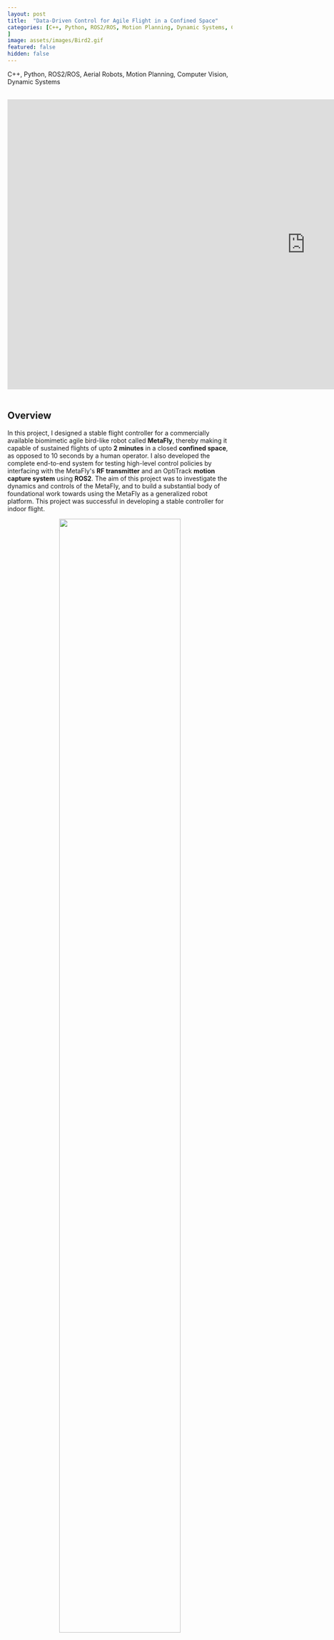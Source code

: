 ```yaml
---
layout: post
title:  "Data-Driven Control for Agile Flight in a Confined Space"
categories: [C++, Python, ROS2/ROS, Motion Planning, Dynamic Systems, Controls, Data Structures, Aerial Robots, Mechatronics, Circuit Design, Computer Vision, CMake
]
image: assets/images/Bird2.gif
featured: false
hidden: false
---
```

C++, Python, ROS2/ROS, Aerial Robots, Motion Planning, Computer Vision, Dynamic Systems 

<br>

<div align="center"><iframe width="1333" height="650" src="https://www.youtube.com/embed/oVQGfwPvMw4" title="Data Driven Control of an Agile Robot Bird in a Confined Space" frameborder="0" allow="accelerometer; autoplay; clipboard-write; encrypted-media; gyroscope; picture-in-picture; web-share" referrerpolicy="strict-origin-when-cross-origin" allowfullscreen></iframe></div>

<br>

## Overview

In this project, I designed a stable flight controller for a commercially available biomimetic agile bird-like robot called **MetaFly**, thereby making it capable of sustained flights of upto **2 minutes** in a closed **confined space**, as opposed to 10 seconds by a human operator.
I also developed the complete end-to-end system for testing high-level control policies by interfacing with the MetaFly's **RF transmitter** and an OptiTrack **motion capture system** using **ROS2**.
The aim of this project was to investigate the dynamics and controls of the MetaFly, and to build a substantial body of foundational work towards using the MetaFly as a generalized robot platform.
This project was successful in developing a stable controller for indoor flight.

<figure align = "center">
<img src="{{ site.baseurl }}/assets/images/birdsideview.gif" width="80%"/>

<img src="{{ site.baseurl }}/assets/images/birdtopview.gif" width="80%"/>
<figcaption><em> Top and side views of the bird successfully flying in circles.
</em></figcaption>
</figure>

<br>

<div align="center"><h2> <a href="https://github.com/GogiPuttar/ros2_metafly" target="_blank">View it on Github ⇗</a></h2></div>

<br>

### MetaFly by Bionic Bird

The MetaFly is a very cool biomimetic aerial platform sold by the company MetaFly.
The thrust and lift vectors of this are coupled (somewhat like a fixed wing airplane) which means that it's practically impossible for it to hover in place.
The RF transmitter can send it speed and steering commands.
The speed command indicates an increase/decrease in the flapping speed which makes the bird travel faster and higher, or slower and lower.
The steering command works by a) moving the tail which creates a yawing drag moment, and b) by warping the wings in an asymmetrical manner which creates a difference in lift creating a rolling thrust moment... or at least I think it does.

<div align="center"><iframe width="650" height="317" src="https://player.vimeo.com/video/377080293?autoplay=1&amp;dnt=1&app_id=122963" title="Data Driven Control of an Agile Robot Bird in a Confined Space" frameborder="0" allow="accelerometer; clipboard-write; encrypted-media; gyroscope; picture-in-picture; web-share" referrerpolicy="strict-origin-when-cross-origin" allowfullscreen></iframe></div>
<p align="center">
<em>
MetaFly product video.
</em>
</p>

### How hard is it to fly this thing?

While it flies really well in outdoor open spaces, it's really hard to fly it outside when there is any wind outside (which is pretty much always in Chicago), and next to impossible to fly it for any duration longer than 5 seconds in an indoor environment.
I will also add a video of me interviewing a few of my friends trying to fly it in a large indoor space.

<br>

## Control Architecture

The control architecture was developed after several hours of experimentation, involving tradeoffs between efficacy and complexity.
At the heart of it is an altitude ($$z$$) controller that commands speed ($$\sigma$$), and a roll ($$\alpha$$) controller that outputs steering ($$\phi$$).
This assumes that the bird is two parallel Single Input Single Output (SISO) systems as opposed to a Multi Input Multi Output (MIMO) system, which is fair since the height and roll are the only known parameters that remain relatively independent, at least in the controls domain that we prefer to operate the bird in.
More on the domain in [the Data Collection section](#data-collection).
The controller is exactly described by:

$$
\begin{equation}
    \sigma = \sigma_{d}~+~K_{p_z}(z_t - z),
\end{equation}
$$

$$
\begin{equation}
    \phi = K_{p_{\alpha}}(\alpha_t - \alpha)~+~K_{d_{\alpha}}(\dot{\alpha}_t - \dot{\alpha}),
\end{equation}
$$

where $$\sigma_d$$ is the feedforward speed command required to maintain altitude. 
Here, the desired roll ($$\alpha_t$$) is either:

$$
\begin{equation}
    \alpha_t = \alpha_d + K_{p_{R}}(R_t - R),
\end{equation}
$$

or 

$$
\begin{equation}
    \alpha_t = \alpha_d + K_{p_{\gamma}}(\gamma_t - \gamma),
\end{equation}
$$

decided by the motion planner, which also calculates the desired yaw ($$\gamma_t$$) and the desired radius ($$R_t$$).
More on this in [the Motion Planner section](#motion-planner).
The radius and yaw errors are multiplied by negative terms because an increase in roll implies a decrease in radius, or a decrease in yaw.
The tunable parameters of this architecture are: $$\{K_{p_z}, K_{p_\alpha}, K_{p_R}, K_{p_\gamma}, K_{d_\alpha}, \sigma_{d}, \alpha_d\}$$, which are distributed across controllers making them relatively easy to tune.
There are more tunable parameters in the motion planner.

<figure align = "center"><img src="{{ site.baseurl }}/assets/images/birdcontrolsgraph2.svg" width="95%"/>
<figcaption>
<em>
Fig. 1. Final control architecture of the system
</em>
</figcaption>
</figure>

<br>

## Motion Planner

The goal of the motion planner is to counteract the overall drift in the system that accumulates over time, to prevent the bird from violating the constraints of the room. 
It basically emulates a *throw* back towards the center if the bird strays too far from the center / too close to the walls. 
It works by switching the behaviour over long time horizons, since experiments with reactive approaches did not give good results.
This also relies on a special elliptical manifold which functions as mixture of the target circle and cuboidal constraints of the drone cage.
This aproach does not have a strong theoretical motivation, although a blending objective-based controller that mimics the functionality of this motion planner might be a less contrived and a more general approach.
The tunable parameters for this are:
- The center and dimensions of the ellipse
- The center and radius of the target circle
- The range about the tangent for the heading vector

The pseudocode for the motion planner is:
```
START

DEPLOY a height controller for speed command

IF the bird is inside the ellipse:
  DEPLOY a radius controller for steering command, to track the target circle's radius

OTHERWISE:
  IF the tangent vector from the bird to the target circle is within a certain range of the bird's heading vector:
    DEPLOY a yaw controller to make the bird travel along the tangent

  OTHERWISE:
    DEPLOY a radius controller to make a sharp turn, so that it doesn't stray too far from the ellipse

GO TO START
```

Here's a video of the motion planner in action.
<br>
<div align="center">
<video width="90%" controls loop autoplay muted>
    <source src="https://github.com/user-attachments/assets/7d3f5dd1-43ff-4e1a-bd0b-074c8641f635" type="video/mp4">
</video>
</div>
<p align="center">
<em>
The motion planner in action, viewed through RViz. The bounding box is green when the bird is inside the ellipse, and mauve when the bird is outside it.
</em>
</p>
<br>

## System Design

The system comprises: ROS2 Network on a Linux Device, transmitter module for MetaFly, Windows machine with the OptiTrack, and the MetaFly itself, which form a closed loop together:
<br>
<figure align = "center"><img src="{{ site.baseurl }}/assets/images/birdsystem2.svg" width="95%"/>
<figcaption>
<em>
Fig. 2. The whole system as a control loop
</em>
</figcaption>
</figure>

<br>

### Transmitter - Feedforward
The transmitter module consists of an **Arduino Nano**, the **MetaFly remote controller's PCB** with it's potentiometers remote and a small circuit which all fits together as interchangeable shields.
It's job is to take speed and steering commands through serial communication and transmit them to the bird by emualting potentiometers using the Arduino's analog output and a capacitor.
I picked a Nano over a Teensy or something else of higher quality because it's cheap and easy to replace.

<figure align = "center">
<img src="{{ site.baseurl }}/assets/images/birdremote.jpg" width="51.7%"/>
<img src="{{ site.baseurl }}/assets/images/birdremoteschematic3.svg" width="45%"/>
<figcaption><em>Fig. 3. Schematic and picture of the electronically controlled transmitter module for the MetaFly
</em></figcaption>
</figure>

### Motion Capture - Feedback

The OptiTrack system is incredibly useful for aerial vehicles with a small payloads, but because the MetaFly weighs ~10g and has barely any payload, I had to create my own retroreflective markers using styrofoam balls and retroreflective tape.
These weighed 1/5th of similar-sized standard motion capture markers (~0.2g vs ~1g in my case). 
After attaching these to the bird in whatever manner you want, you can register your bird as a rigid body by placing it at the origin of the motion capture system with the bird aligned with the X-axis.
You can fix its orientation by putting it in the charging position on the remote.
If you require, the ROS2 listener node can also add a fixed transform offset to the bird's pose using the [`pose_offsets.yaml`](https://github.com/GogiPuttar/ros2_metafly/blob/main/metafly_listener/config/pose_offsets.yaml) file.
I also built a drone cage around the OptiTrack system using ropes and baseball nets.

<figure align = "center"><img src="{{ site.baseurl }}/assets/images/mocap.gif" width="90%"/>
<figcaption><em>The bird being tracked by multiple cameras of the OptiTrack system.
</em></figcaption>
</figure>

A [broadcaster script](https://github.com/GogiPuttar/ros2_metafly/blob/main/metafly_listener/windows/motion_position_broadcast.py) (credited to Drew Curtis) on the windows machine sends UDP pose messages over an ethernet connection to the ROS2 listener node. 
Since this connection is what causes the largest delay in the system and a wireless connection in place of this would perform more poorly, an **ethernet connection is required** for real time control.

**Follow these steps** to use the `metafly_listener` package for publishing pose messages from the OptiTrack system to your ROS2 network:
1. Open Motive on Windows and only select your rigid body in the "Assets" tab.
2. Make sure streaming is on, and that the "local interface" is set to "loopback". Alternatively, you can simply import [this motive profile](https://github.com/GogiPuttar/ros2_metafly/blob/main/metafly_listener/windows/MetaFlyWiredUDP.cal).
3. Connect your Linux Device via ethernet to the Windows device, and run this command on the Linux device:
  ```
  sudo ifconfig eno0 192.168.1.2 netmask 255.255.255.0 up
  ```
4. Run the broadcaster script on you windows machine. It should keep spitting out info.
5. Launch the `listener.launch.py` file from the `metafly_listener` package. You should see real time pose info on the `/metafly_pose` topic.

The observable workspace with the initial motion capture setup involving 10 cameras did not have great coverage over drone cage's volume.
I added on and refocused 6 more cameras to get almost full coverage.
This is what the observable workspace looks like now:

<iframe src="{{ site.baseurl }}/assets/images/3d_plot_interactive_spin.html" width="100%" height="500px"></iframe>
<p align="center">
<em>
Fig. 4. The portion of the drone cage that is observable using the OptiTrack system.
</em>
</p>

<br>

## Experiments

The process of developing the final control architecture involved a lot of trial and error. 
Here are some of the main ideas/perspectives I discovered that were the **most crucial** in guiding me towards the final architecture.

### Screw Trajectory

The lowest rung in the ladder for sustained flight in a closed space is flying in a circle.
Given that the steering of the bird involves warping of the wings which affects the lift it can generate, the bird ends up ascending and descending along a screw trajectory. 
Assuming that this screw's axis is aligned with the Z-axis, the radius, pitch and center of this screw trajectory can be measured by fitting a circle over the X and Y coordinates of a fixed horizon of trajectory points.

<div align="center">
<video width="80%" controls loop autoplay muted>
    <source src="https://github.com/user-attachments/assets/46f692a1-a44e-469a-bf53-0ba79c8d96f4" type="video/mp4">
</video>
</div>
<p align="center">
<em>
Screw-like trajectory of the robot. The green dot represents the instantaneous center on the x-y plane.
</em>
</p>

### Data Collection

The **controls domain** comprises integer values for speed ($$0~\mbox{-}~127$$) and steering ($$-127~\mbox{-}~127$$).
Using the perspective of all trajectories being screw trajectories, I tried to characterize them across the steering domain at a constant speed input.

First, I found out that a higher steering angle generally translates to a negative pitch, and a lower steering angle translates to a positive pitch.
This validated the physical viability of our goals by confirming the possibility of a closed trajectory with no net decrease in altitude.

<figure align = "center"><img src="{{ site.baseurl }}/assets/images/birdpitchvsteering.png" width="60%"/>
<figcaption><em>Fig. 5. Relation between screw pitch and steering command for 100+ trials at constant max speed input.
</em></figcaption>
</figure>

Second, I observed that the turning radius is closely and predictably associated with the roll of the bird, and that positive steering always translates to positive roll i.e. banking left always makes it turn left, and vice versa.
This indicated that the bird's roll might be a promising parameter to control.

<figure align = "center"><img src="{{ site.baseurl }}/assets/images/birdrollvsteering.png" width="60%"/>
<figcaption><em>Fig. 6. Relation between roll and steering command for 100+ trials at constant max speed input.
</em></figcaption>
</figure>

Since we don't want the bird to decrease in height too much, we prefer to operate in a lower steering command range ($$\phi \approx -70~\mbox{-}~70$$).

<br>

## Future Work

There are many possible offshoots this work can be a foundational block in, some that come to mind are:

### 1. Reactive Drift Control

<figure align = "center"><img src="{{ site.baseurl }}/assets/images/birddrift.gif" width="60%"/>
<figcaption><em>The bird drifting and the instantaneous measured drift.
</em></figcaption>
</figure>

If the bird is facing a direction that it isn't moving in, there is an external factor like wind causing drift. 
This can be (naively) calculated using a velocity triangle:

$$
V_{drift} = V_{actual} - V_{thrust}
$$.

I use the word naive because the direction and magnitude of $$V_{thrust}$$ is not known (to me), and there might be second order dynamical relationships that can't be ignored.

The real advantage is that this would allow the bird to track any arbitrary closed trajectory.
I tried various reactive approaches but was not able to find one that made a noticeable improvement.

### 2. Imitation Learning through Data Collection

<figure align = "center"><img src="{{ site.baseurl }}/assets/images/birdps3.jpg" width="50%"/>
<figcaption><em>Fig. 7. The bird can even be controlled using a PS3 remote through ROS2.
</em></figcaption>
</figure>

Since, the bird can now be controlled through a PS3 controller whose inputs can be recorded, it might lend itself well to some sort of imitation learning.
While this was difficult to justify for a direct flight approach since humans are really bad at flying this thing, it might actually be highly relevant for tuning a motion planner that builds off of this.
Eg. If the user observes the bird drifting to one side over time, they could push a joystick to move the ellipse in the opposite direction. Given the right context, this could train a model to "learn the wind".

### 3. Tuning gains "on the fly"

In a similar sense, this could be used as a platform for testing/benchmarking learning methods that specialize in limited data to learn the tuning parameters while it is flying.
This idea also stems from the concept behind birds learning how to fly, where they literally have to learn it in the first shot.

### 4. Transitioning from one set of constraints to another

The current system is reminiscent of a fly buzzing around a certain point of interest.
It would be fun if someone could figure out how to make it transition from one point of interest and set of constraints, to another.

### 5. Minimal radius control 

The smaller the circle, the less likely it is to crash into a wall.
Currently when the bird is in the ellipse, it just targets a fixed radius, instead of the tightest possible radius while still maintaining level. 
This might be straightforward next step on my approach so far. 

### 6. Hovering

It would be insanely cool to watch this thing hover! 
Maybe not instantaneously... but at least over a large horizon.

### 7. Not relying on the OptiTrack

If you can figure out a way to add some sort of onboard sensing unit, that would at the very least sense it's orientation, this thing could be taken outdoors. 
This can also be used a platform for collecting data for training a model that improves the capability of a subpar sensor towards sensing pose / nearby obstacles.
If flies can do this, then why can't we?

🫵 Hey MSR students, I'm looking at you guys to get these done! 🫵

<br>

## Acknowledgements

<figure align = "left"><img src="{{ site.baseurl }}/assets/images/jakeketchum.jpg?raw=true" width="20%"/>
</figure>

***Thanks <a href="https://jake-ketchum.squarespace.com/" target="_blank">Jake</a>, for mentoring me throughout this project, and for being so nice. You're someone I can really talk to :)***

<figure align = "left"><img src="{{ site.baseurl }}/assets/images/davin.jpg?raw=true" width="20%"/>
</figure>

***Thanks <a href="https://dlandry97.github.io/Davin_Landry/" target="_blank">Davin</a>, for helping me build a totally epic DRONE CAGE!!***

<figure align = "left"><img src="{{ site.baseurl }}/assets/images/drew-curtis.png?raw=true" width="20%"/>
</figure>

***Thanks <a href="https://robotics.northwestern.edu/people/profiles/students/curtis-drew.html" target="_blank">Drew</a>, for helping me set up and debug the OptiTrack system.***

<br>




